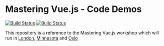 # Mastering Vue.js - Code Demos
[![Build Status](https://travis-ci.org/devworkshops/masteringvuejs-code-demo.svg?branch=master)](https://travis-ci.org/devworkshops/masteringvuejs-code-demo)
[![Build Status](https://passos.visualstudio.com/MasteringVueJs/_apis/build/status/MasteringVueJs-CI?branchName=master)](https://passos.visualstudio.com/MasteringVueJs/_build/latest?definitionId=8?branchName=master)

This repository is a reference to the Mastering Vue.js workshop which will run in [London](https://ndc-london.com/workshop/mastering-vue-js/), [Minnesota](https://ndcminnesota.com/workshop/mastering-vue-js/) and [Oslo](https://ndcoslo.com/workshop/mastering-vue-js/)